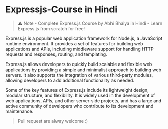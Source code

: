 # Expressjs-Course in Hindi
> ⚠ Note - Complete Express.js Course by Abhi Bhaiya in Hindi - Learn Express.js from scratch for free!

Express.js is a popular web application framework for Node.js, a JavaScript runtime environment. It provides a set of features for building web applications and APIs, including middleware support for handling HTTP requests and responses, routing, and templating.

Express.js allows developers to quickly build scalable and flexible web applications by providing a simple and minimalist approach to building web servers. It also supports the integration of various third-party modules, allowing developers to add additional functionality as needed.

Some of the key features of Express.js include its lightweight design, modular structure, and flexibility. It is widely used in the development of web applications, APIs, and other server-side projects, and has a large and active community of developers who contribute to its development and maintenance.

> Pull request are alway welcome :)


